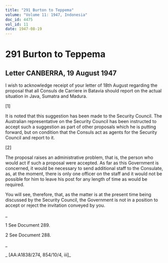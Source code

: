 ```yaml
---
title: "291 Burton to Teppema"
volume: "Volume 11: 1947, Indonesia"
doc_id: 4475
vol_id: 11
date: 1947-08-19
---
```


# 291 Burton to Teppema

## Letter CANBERRA, 19 August 1947

I wish to acknowledge receipt of your letter of 18th August regarding the proposal that all Consuls de Carriere in Batavia should report on the actual situation in Java, Sumatra and Madura.

[1]

It is noted that this suggestion has been made to the Security Council. The Australian representative on the Security Council has been instructed to accept such a suggestion as part of other proposals which he is putting forward, but on condition that the Consuls act as agents for the Security Council and report to it.

[2]

The proposal raises an administrative problem, that is, the person who would act if such a proposal were accepted. As far as this Government is concerned, it would be necessary to send additional staff to the Consulate, as, at the moment, there is only one officer on the staff and it would not be possible for him to leave his post for any length of time as would be required.

You will see, therefore, that, as the matter is at the present time being discussed by the Security Council, the Government is not in a position to accept or reject the invitation conveyed by you.

_

1 See Document 289.

2 See Document 288.

_

_ [AA:A1838/274, 854/10/4, iii]_
